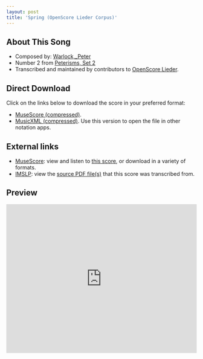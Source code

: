 ```yaml
---
layout: post
title: 'Spring (OpenScore Lieder Corpus)'
---
```


## About This Song

- Composed by: [Warlock,_Peter](https://fourscoreandmore.org/openscore/lieder/Warlock,_Peter)
- Number 2 from [Peterisms, Set 2](https://fourscoreandmore.org/openscore/lieder/Warlock,_Peter/Peterisms,_Set_2)
- Transcribed and maintained by contributors to [OpenScore Lieder].

[OpenScore Lieder]: https://musescore.com/openscore-lieder-corpus

## Direct Download

Click on the links below to download the score in your preferred format:
- [MuseScore (compressed)](https://github.com/openscore/lieder/blob/main/scores/Warlock,_Peter/Peterisms,_Set_2/2_Spring/lc6447825.mscz?raw=true).
- [MusicXML (compressed)](https://github.com/openscore/lieder/blob/main/scores/Warlock,_Peter/Peterisms,_Set_2/2_Spring/lc6447825.mxl?raw=true). Use this version to open the file in other notation apps.

## External links

- [MuseScore]: view and listen to [this score][MuseScore], or download in a variety of formats.
- [IMSLP]: view the [source PDF file(s)][IMSLP] that this score was transcribed from.

[MuseScore]: https://musescore.com/score/6447825
[IMSLP]: https://imslp.org/wiki/Special:ReverseLookup/476182

## Preview

<iframe width="100%" height="394" src="https://musescore.com/openscore-lieder-corpus/scores/6447825/embed" frameborder="0" allowfullscreen allow="autoplay; fullscreen"></iframe>
